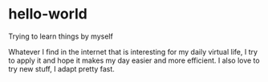 # hello-world
Trying to learn things by myself

Whatever I find in the internet that is interesting for my daily virtual life, I try to apply it and hope it makes my day easier and more efficient.
I also love to try new stuff, I adapt pretty fast.

